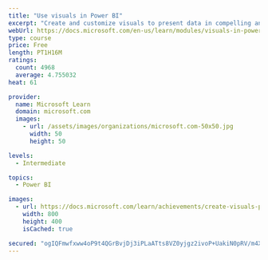 ```yaml
---
title: "Use visuals in Power BI"
excerpt: "Create and customize visuals to present data in compelling and insightful ways."
webUrl: https://docs.microsoft.com/en-us/learn/modules/visuals-in-power-bi/
type: course
price: Free
length: PT1H16M
ratings:
  count: 4968
  average: 4.755032
heat: 61

provider:
  name: Microsoft Learn
  domain: microsoft.com
  images:
    - url: /assets/images/organizations/microsoft.com-50x50.jpg
      width: 50
      height: 50

levels:
  - Intermediate

topics:
  - Power BI

images:
  - url: https://docs.microsoft.com/learn/achievements/create-visuals-power-bi-desktop-social.png
    width: 800
    height: 400
    isCached: true

secured: "ogIQFmwfxww4oP9t4QGrBvjDj3iPLaATts8VZ0yjgz2ivoP+UakiN0pRV/m4XDj89aNoZZ7N6Kyjq08lnxqPAb/D3KgIdO9g6IfZC/Hwv5C6HhPGSundR7jHGqxj250zrAJcTKg8Xi/vwJ59iwT14e9rl885l34QoV10cWT9i02toE5JbiWxzTrl1IpS2SGLFAZ8jEd1CFF/NgCuYhYCVG0xoYXtzOHp+DgCjq014n4qlGxghHxa6YzJqHUEKEs6e2G/Ktu2tXCqioS12t2b9x3iOXbhzpqS1Ora5YjDW9yPIQXWVoaowRTnH4Hr3vK0PGEaldECak6jnnf9qgNYZxWANnBFJ6SbOil1tzVqdakRCokJ/3pL3GlwKP0E45AYzb1IRq62eRTtJsnx1wdZycJ0P+7c1bSLJW1qRGHxb4w=;ydQbYMEgpcMXSNPX0I3VLA=="
---
```



